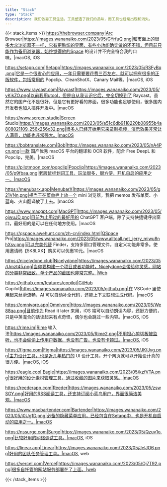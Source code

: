 ```yaml
---
title: "Stack"
type: "Stack"
description: 我们依靠工具生活，工具塑造了我们的品味，而工具也经常出现和消失。
---
```


{{< stack_items >}}
https://thebrowser.company|Arc Browser|https://images.wananaiko.com/2023/05/GYrfuQ.png|和市面上的很多大众浏览器不一样，它有更酷炫的界面，有些小功能确实做的还不错，但目前只能作为备用浏览器，始终觉得他的Space 的设计并不完全符合我的口味。|macOS, iOS

https://setapp.com|Setapp|https://images.wananaiko.com/2023/05/RSFyBq.png|它是一个很省心的应用，一年只需要要花费三百左右，就可以拥有很多的正版软件，包括常用的 Popclip、CleanShotX、Canary Mail等。|macOS, iOS

https://www.raycast.com|Raycast|https://images.wananaiko.com/2023/05/vKikZO.png|以前我用utool，但是自从我认识它后，完全切换到了 Raycast。虽然它的国产化不是很好，但是它有更好看的界面，很多功能也足够使用，很多国内开发者也加入插件开发中。|macOS

https://www.screen.studio|Screen Studio|https://images.wananaiko.com/2023/05/a51c6db9118220b08955b4a808021109_256x256x32.png|很多人已经开始用它来录制视频，演示效果非常让人满意，功能也非常强大。|macOS

https://bobtranslate.com|Bob|https://images.wananaiko.com/2023/05/nA4Pcn.png|一款 国产优秀 macOS 平台的翻译和 OCR 软件，配合 Free DeepL 和 Popclip，完美。|macOS

https://pilotmoon.com/popclip|Popclip|https://images.wananaiko.com/2023/05/p9fbaa.png|老牌鼠标划词工具，玩法很多，很方便，开机自启的应用之一。|macOS

https://menubarx.app|MenubarX|https://images.wananaiko.com/2023/05/g21VNn.png|相当于在菜单栏上放一个 mini 浏览器，我把 memos 发布单页、小蓝鸟、火山翻译放了上去。|macOS

https://www.macgpt.com|MacGPT|https://images.wananaiko.com/2023/05/ojwuJD.png|目前为止用过的最好用的 ChatGPT 客户端，除了支持快捷键呼出窗口，最好用的是可以在任何地方使用。|macOS

https://qspace.awehunt.com/zh-cn/index.html|QSpace Pro|https://images.wananaiko.com/2023/05/www.alltoall.net_jerry_miwu8nhXsv.png|可以完美代替 Finder，支持多窗口管理文件，自定义功能非常多。使用邀请码【5K8LXK】购买可以优惠10元。|macOS

https://nicelydone.club|Nicelydone|https://images.wananaiko.com/2023/05/Umzt45.png|当你要构建一个项目或者功能时，Nicelydone会带给你灵感，网站的分类非常细致，单个产品的截图也非常完整。|Web

https://github.com/features/copilot|GitHub Copilot|https://images.wananaiko.com/2023/05/github.png|在 VSCode 里使用起来丝滑流畅，AI 可以自动补全代码，还能上下文联想生成代码。|macOS

https://omnivore.app|Omnivore|https://images.wananaiko.com/2023/05/We88qa.png|目前作为 Read it later 来用，iOS 端可以自动朗读内容，还挺方便的，只是中英混合的话读起来有点奇怪，偶尔也会跳过一些内容。|macOS, iOS

https://rime.im|Rime 输入法|https://images.wananaiko.com/2023/05/Rime2.png|不用担心剪切板被监听，也不会偷偷上传用户数据，也没有广告，也没有卡顿过。|macOS, iOS

https://figma.com|Figma|https://images.wananaiko.com/2023/05/JKfJvg.png|主力设计工具，也是近几年热门的 UI 设计工具，开个网页就可以开始设计真的很方便。|macOS, iOS

https://eagle.cool|Eagle|https://images.wananaiko.com/2023/05/kzfVTA.png|很好用的设计素材管理工具，通过收藏的图片来获取灵感。|macOS

https://reederapp.com|Reeder|https://images.wananaiko.com/2023/05/zswSGY.png|好用的RSS阅读工具，还支持订阅小蓝鸟用户，界面很简洁美观。|macOS

https://www.macbartender.com|Bartender|https://images.wananaiko.com/2023/05/i0Ug1D.png|必备的隐藏菜单应用，已经包含在Setapp中，也是开机自启动的应用之一。|macOS

https://nssurge.com|Surge|https://images.wananaiko.com/2023/05/Qzuv1o.png|比较好用的网络调试工具。|macOS, iOS

https://linear.app|Linear|https://images.wananaiko.com/2023/05/JelJO6.png|好用的团队任务管理工具。|macOS, web

https://vercel.com|Vercel|https://images.wananaiko.com/2023/05/Oj7T92.png|很多自托管的网站服务部署在了上面。|web

{{< /stack_items >}}
